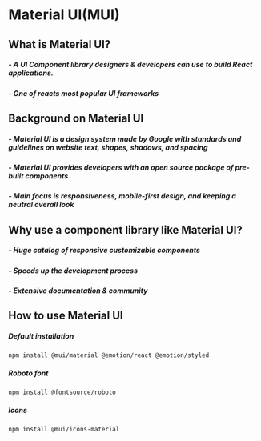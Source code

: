 # Material UI(MUI)

## What is Material UI? 
##### - A UI Component library designers & developers can use to build React applications.
##### - One of reacts most popular UI frameworks

## Background on Material UI
##### - Material UI is a design system made by Google with standards and guidelines on website text, shapes, shadows, and spacing
##### - Material UI provides developers with an open source package of pre-built components
##### - Main focus is responsiveness, mobile-first design, and keeping a neutral overall look 

## Why use a component library like Material UI? 
##### - Huge catalog of responsive customizable components 
##### - Speeds up the development process
##### - Extensive documentation & community 

## How to use Material UI

##### Default installation
```
npm install @mui/material @emotion/react @emotion/styled

```
##### Roboto font
```
npm install @fontsource/roboto

```

##### Icons
```
npm install @mui/icons-material

```
